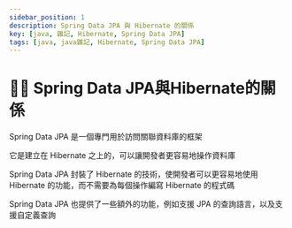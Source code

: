 ```yaml
---
sidebar_position: 1
description: Spring Data JPA 與 Hibernate 的關係
key: [java, 雜記, Hibernate, Spring Data JPA]
tags: [java, java雜記, Hibernate, Spring Data JPA]
---
```


# 👩‍💻 Spring Data JPA與Hibernate的關係

Spring Data JPA 是一個專門用於訪問關聯資料庫的框架

它是建立在 Hibernate 之上的，可以讓開發者更容易地操作資料庫

Spring Data JPA 封裝了 Hibernate 的技術，使開發者可以更容易地使用 Hibernate 的功能，而不需要為每個操作編寫 Hibernate 的程式碼

Spring Data JPA 也提供了一些額外的功能，例如支援 JPA 的查詢語言，以及支援自定義查詢
